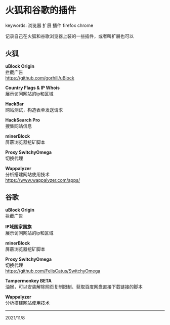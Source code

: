 # 火狐和谷歌的插件

keywords: 浏览器 扩展 插件 firefox chrome  

记录自己在火狐和谷歌浏览器上装的一些插件，或者叫扩展也可以  


## 火狐

**uBlock Origin**  
拦截广告  
https://github.com/gorhill/uBlock  

**Country Flags & IP Whois**  
展示访问网站的ip和区域  

**HackBar**  
网站测试，构造表单发送请求  

**HackSearch Pro**  
搜集网站信息  

**minerBlock**  
屏蔽浏览器挖矿脚本  

**Proxy SwitchyOmega**  
切换代理  

**Wappalyzer**  
分析搭建网站使用技术  
https://www.wappalyzer.com/apps/  


## 谷歌

**uBlock Origin**  
拦截广告  

**IP域国家国旗**  
展示访问网站的ip和区域  

**minerBlock**  
屏蔽浏览器挖矿脚本  

**Proxy SwitchyOmega**  
切换代理  
https://github.com/FelisCatus/SwitchyOmega  

**Tampermonkey BETA**  
油猴，可以安装解除网页复制限制、获取百度网盘直接下载链接的脚本  

**Wappalyzer**  
分析搭建网站使用技术  


---
2021/11/8  

